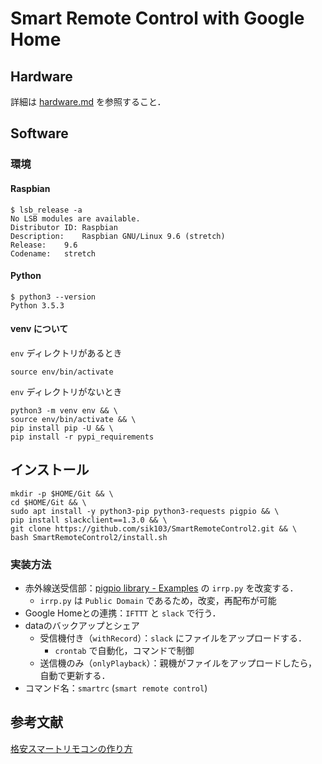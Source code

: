 # Smart Remote Control with Google Home
## Hardware
詳細は [hardware.md](manuals/hardware.md) を参照すること．
## Software
### 環境
#### Raspbian
```shell-session:rasbian_version
$ lsb_release -a
No LSB modules are available.
Distributor ID:	Raspbian
Description:	Raspbian GNU/Linux 9.6 (stretch)
Release:	9.6
Codename:	stretch
```

#### Python
```shell
$ python3 --version
Python 3.5.3
```

#### venv について
`env` ディレクトリがあるとき
```shell
source env/bin/activate
```
`env` ディレクトリがないとき
```shell
python3 -m venv env && \
source env/bin/activate && \
pip install pip -U && \
pip install -r pypi_requirements
```

## インストール
```shell
mkdir -p $HOME/Git && \
cd $HOME/Git && \
sudo apt install -y python3-pip python3-requests pigpio && \
pip install slackclient==1.3.0 && \
git clone https://github.com/sik103/SmartRemoteControl2.git && \
bash SmartRemoteControl2/install.sh
```

### 実装方法
- 赤外線送受信部：[pigpio library - Examples](http://abyz.me.uk/rpi/pigpio/examples.html) の `irrp.py` を改変する．
    - `irrp.py` は `Public Domain` であるため，改変，再配布が可能
- Google Homeとの連携：`IFTTT` と `slack` で行う．
- dataのバックアップとシェア
    - 受信機付き（`withRecord`）：`slack` にファイルをアップロードする．
        - `crontab` で自動化，コマンドで制御
    - 送信機のみ（`onlyPlayback`）：親機がファイルをアップロードしたら，自動で更新する．
- コマンド名：`smartrc` (`smart remote control`)

## 参考文献
[格安スマートリモコンの作り方](https://qiita.com/takjg/items/e6b8af53421be54b62c9)
